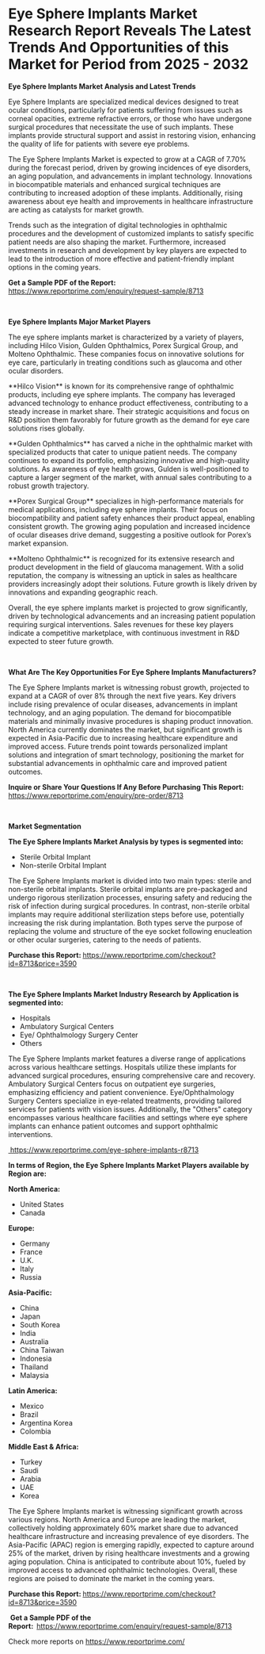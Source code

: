 <p><h1>Eye Sphere Implants Market Research Report Reveals The Latest Trends And Opportunities of this Market for Period from 2025 - 2032</h1></p><p><strong>Eye Sphere Implants Market Analysis and Latest Trends</strong></p>
<p><p>Eye Sphere Implants are specialized medical devices designed to treat ocular conditions, particularly for patients suffering from issues such as corneal opacities, extreme refractive errors, or those who have undergone surgical procedures that necessitate the use of such implants. These implants provide structural support and assist in restoring vision, enhancing the quality of life for patients with severe eye problems.</p><p>The Eye Sphere Implants Market is expected to grow at a CAGR of 7.70% during the forecast period, driven by growing incidences of eye disorders, an aging population, and advancements in implant technology. Innovations in biocompatible materials and enhanced surgical techniques are contributing to increased adoption of these implants. Additionally, rising awareness about eye health and improvements in healthcare infrastructure are acting as catalysts for market growth.</p><p>Trends such as the integration of digital technologies in ophthalmic procedures and the development of customized implants to satisfy specific patient needs are also shaping the market. Furthermore, increased investments in research and development by key players are expected to lead to the introduction of more effective and patient-friendly implant options in the coming years.</p></p>
<p><strong>Get a Sample PDF of the Report:&nbsp;</strong> <a href="https://www.reportprime.com/enquiry/request-sample/8713?utm_campaign=3014&utm_medium=2&utm_source=Github&utm_content=ia&utm_term=20032025&utm_id=eye-sphere-implants">https://www.reportprime.com/enquiry/request-sample/8713</a></p>
<p>&nbsp;</p>
<p><strong>Eye Sphere Implants Major Market Players</strong></p>
<p><p>The eye sphere implants market is characterized by a variety of players, including Hilco Vision, Gulden Ophthalmics, Porex Surgical Group, and Molteno Ophthalmic. These companies focus on innovative solutions for eye care, particularly in treating conditions such as glaucoma and other ocular disorders.</p><p>**Hilco Vision** is known for its comprehensive range of ophthalmic products, including eye sphere implants. The company has leveraged advanced technology to enhance product effectiveness, contributing to a steady increase in market share. Their strategic acquisitions and focus on R&D position them favorably for future growth as the demand for eye care solutions rises globally.</p><p>**Gulden Ophthalmics** has carved a niche in the ophthalmic market with specialized products that cater to unique patient needs. The company continues to expand its portfolio, emphasizing innovative and high-quality solutions. As awareness of eye health grows, Gulden is well-positioned to capture a larger segment of the market, with annual sales contributing to a robust growth trajectory.</p><p>**Porex Surgical Group** specializes in high-performance materials for medical applications, including eye sphere implants. Their focus on biocompatibility and patient safety enhances their product appeal, enabling consistent growth. The growing aging population and increased incidence of ocular diseases drive demand, suggesting a positive outlook for Porex’s market expansion.</p><p>**Molteno Ophthalmic** is recognized for its extensive research and product development in the field of glaucoma management. With a solid reputation, the company is witnessing an uptick in sales as healthcare providers increasingly adopt their solutions. Future growth is likely driven by innovations and expanding geographic reach.</p><p>Overall, the eye sphere implants market is projected to grow significantly, driven by technological advancements and an increasing patient population requiring surgical interventions. Sales revenues for these key players indicate a competitive marketplace, with continuous investment in R&D expected to steer future growth.</p></p>
<p>&nbsp;</p>
<p><strong>What Are The Key Opportunities For Eye Sphere Implants Manufacturers?</strong></p>
<p><p>The Eye Sphere Implants market is witnessing robust growth, projected to expand at a CAGR of over 8% through the next five years. Key drivers include rising prevalence of ocular diseases, advancements in implant technology, and an aging population. The demand for biocompatible materials and minimally invasive procedures is shaping product innovation. North America currently dominates the market, but significant growth is expected in Asia-Pacific due to increasing healthcare expenditure and improved access. Future trends point towards personalized implant solutions and integration of smart technology, positioning the market for substantial advancements in ophthalmic care and improved patient outcomes.</p></p>
<p><strong>Inquire or Share Your Questions If Any Before Purchasing This Report:</strong> <a href="https://www.reportprime.com/enquiry/pre-order/8713?utm_campaign=3014&utm_medium=2&utm_source=Github&utm_content=ia&utm_term=20032025&utm_id=eye-sphere-implants">https://www.reportprime.com/enquiry/pre-order/8713</a></p>
<p>&nbsp;</p>
<p><strong>Market Segmentation</strong></p>
<p><strong>The Eye Sphere Implants Market Analysis by types is segmented into:</strong></p>
<p><ul><li>Sterile Orbital Implant</li><li>Non-sterile Orbital Implant</li></ul></p>
<p><p>The Eye Sphere Implants market is divided into two main types: sterile and non-sterile orbital implants. Sterile orbital implants are pre-packaged and undergo rigorous sterilization processes, ensuring safety and reducing the risk of infection during surgical procedures. In contrast, non-sterile orbital implants may require additional sterilization steps before use, potentially increasing the risk during implantation. Both types serve the purpose of replacing the volume and structure of the eye socket following enucleation or other ocular surgeries, catering to the needs of patients.</p></p>
<p><strong>Purchase this Report:&nbsp;</strong><a href="https://www.reportprime.com/checkout?id=8713&price=3590&utm_campaign=3014&utm_medium=2&utm_source=Github&utm_content=ia&utm_term=20032025&utm_id=eye-sphere-implants">https://www.reportprime.com/checkout?id=8713&price=3590</a></p>
<p>&nbsp;</p>
<p><strong>The Eye Sphere Implants Market Industry Research by Application is segmented into:</strong></p>
<p><ul><li>Hospitals</li><li>Ambulatory Surgical Centers</li><li>Eye/ Ophthalmology Surgery Center</li><li>Others</li></ul></p>
<p><p>The Eye Sphere Implants market features a diverse range of applications across various healthcare settings. Hospitals utilize these implants for advanced surgical procedures, ensuring comprehensive care and recovery. Ambulatory Surgical Centers focus on outpatient eye surgeries, emphasizing efficiency and patient convenience. Eye/Ophthalmology Surgery Centers specialize in eye-related treatments, providing tailored services for patients with vision issues. Additionally, the "Others" category encompasses various healthcare facilities and settings where eye sphere implants can enhance patient outcomes and support ophthalmic interventions.</p></p>
<p><a href="https://www.reportprime.com/eye-sphere-implants-r8713?utm_campaign=3014&utm_medium=2&utm_source=Github&utm_content=ia&utm_term=20032025&utm_id=eye-sphere-implants">&nbsp;https://www.reportprime.com/eye-sphere-implants-r8713</a></p>
<p><strong>In terms of Region, the Eye Sphere Implants Market Players available by Region are:</strong></p>
<p>
    <p> <strong> North America: </strong>
        <ul>
            <li>United States</li>
            <li>Canada</li>
        </ul>
        </p> 
    <p> <strong> Europe: </strong>
        <ul>
            <li>Germany</li>
            <li>France</li>
            <li>U.K.</li>
            <li>Italy</li>
            <li>Russia</li>
        </ul>
        </p> 
    <p> <strong> Asia-Pacific: </strong>
        <ul>
            <li>China</li>
            <li>Japan</li>
            <li>South Korea</li>
            <li>India</li>
            <li>Australia</li>
            <li>China Taiwan</li>
            <li>Indonesia</li>
            <li>Thailand</li>
            <li>Malaysia</li>
        </ul>
        </p> 
    <p> <strong> Latin America: </strong>
        <ul>
            <li>Mexico</li>
            <li>Brazil</li>
            <li>Argentina Korea</li>
            <li>Colombia</li>
        </ul>
        </p> 
    <p> <strong> Middle East & Africa: </strong>
        <ul>
            <li>Turkey</li>
            <li>Saudi</li>
            <li>Arabia</li>
            <li>UAE</li>
            <li>Korea</li>
        </ul>
    </p>
    </p>
<p><p>The Eye Sphere Implants market is witnessing significant growth across various regions. North America and Europe are leading the market, collectively holding approximately 60% market share due to advanced healthcare infrastructure and increasing prevalence of eye disorders. The Asia-Pacific (APAC) region is emerging rapidly, expected to capture around 25% of the market, driven by rising healthcare investments and a growing aging population. China is anticipated to contribute about 10%, fueled by improved access to advanced ophthalmic technologies. Overall, these regions are poised to dominate the market in the coming years.</p></p>
<p><strong>Purchase this Report: </strong><a href="https://www.reportprime.com/checkout?id=8713&price=3590&utm_campaign=3014&utm_medium=2&utm_source=Github&utm_content=ia&utm_term=20032025&utm_id=eye-sphere-implants">https://www.reportprime.com/checkout?id=8713&price=3590</a></p>
<p>&nbsp;<strong>Get a Sample PDF of the Report:&nbsp;&nbsp;</strong><a href="https://www.reportprime.com/enquiry/request-sample/8713?utm_campaign=3014&utm_medium=2&utm_source=Github&utm_content=ia&utm_term=20032025&utm_id=eye-sphere-implants">https://www.reportprime.com/enquiry/request-sample/8713</a></p>
<p><strong></strong></p>
<p>Check more reports on <a href="https://www.reportprime.com/?utm_campaign=3014&utm_medium=2&utm_source=Github&utm_content=ia&utm_term=20032025&utm_id=eye-sphere-implants">https://www.reportprime.com/</a></p>